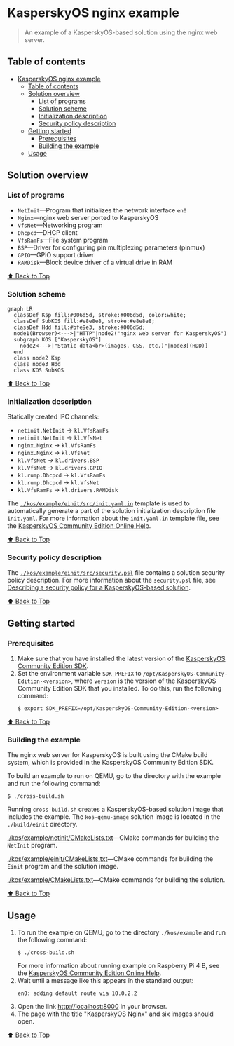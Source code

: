 # KasperskyOS nginx example

> An example of a KasperskyOS-based solution using the nginx web server.

## Table of contents
- [KasperskyOS nginx example](#kasperskyos-nginx-example)
  - [Table of contents](#table-of-contents)
  - [Solution overview](#solution-overview)
    - [List of programs](#list-of-programs)
    - [Solution scheme](#solution-scheme)
    - [Initialization description](#initialization-description)
    - [Security policy description](#security-policy-description)
  - [Getting started](#getting-started)
    - [Prerequisites](#prerequisites)
    - [Building the example](#building-the-example)
  - [Usage](#usage)

## Solution overview

### List of programs

* `NetInit`—Program that initializes the network interface `en0`
* `Nginx`—nginx web server ported to KasperskyOS
* `VfsNet`—Networking program
* `Dhcpcd`—DHCP client
* `VfsRamFs`—File system program
* `BSP`—Driver for configuring pin multiplexing parameters (pinmux)
* `GPIO`—GPIO support driver
* `RAMDisk`—Block device driver of a virtual drive in RAM

[⬆ Back to Top](#Table-of-contents)

### Solution scheme

```mermaid
graph LR
  classDef Ksp fill:#006d5d, stroke:#006d5d, color:white;
  classDef SubKOS fill:#e8e8e8, stroke:#e8e8e8;
  classDef Hdd fill:#bfe9e3, stroke:#006d5d;
  node1(Browser)<--->|"HTTP"|node2("nginx web server for KasperskyOS")
  subgraph KOS ["KasperskyOS"]
    node2<--->|"Static data<br>(images, CSS, etc.)"|node3[(HDD)]
  end
  class node2 Ksp
  class node3 Hdd
  class KOS SubKOS
```

[⬆ Back to Top](#Table-of-contents)

### Initialization description

Statically created IPC channels:

* `netinit.NetInit` → `kl.VfsRamFs`
* `netinit.NetInit` → `kl.VfsNet`
* `nginx.Nginx` → `kl.VfsRamFs`
* `nginx.Nginx` → `kl.VfsNet`
* `kl.VfsNet` → `kl.drivers.BSP`
* `kl.VfsNet` → `kl.drivers.GPIO`
* `kl.rump.Dhcpcd` → `kl.VfsRamFs`
* `kl.rump.Dhcpcd` → `kl.VfsNet`
* `kl.VfsRamFs` → `kl.drivers.RAMDisk`

The [`./kos/example/einit/src/init.yaml.in`](kos/example/einit/src/init.yaml.in) template is used to automatically generate a part of the solution initialization description file `init.yaml`. For more information about the `init.yaml.in` template file, see the [KasperskyOS Community Edition Online Help](https://support.kaspersky.com/help/KCE/1.1/en-US/cmake_yaml_templates.htm).

[⬆ Back to Top](#Table-of-contents)

### Security policy description

The [`./kos/example/einit/src/security.psl`](kos/example/einit/src/security.psl) file contains a solution security policy description. For more information about the `security.psl` file, see [Describing a security policy for a KasperskyOS-based solution](https://support.kaspersky.com/help/KCE/1.1/en-US/ssp_descr.htm).

[⬆ Back to Top](#Table-of-contents)

## Getting started

### Prerequisites

1. Make sure that you have installed the latest version of the [KasperskyOS Community Edition SDK](https://os.kaspersky.com/development/).
1. Set the environment variable `SDK_PREFIX` to `/opt/KasperskyOS-Community-Edition-<version>`, where `version` is the version of the KasperskyOS Community Edition SDK that you installed. To do this, run the following command:
   ```
   $ export SDK_PREFIX=/opt/KasperskyOS-Community-Edition-<version>
   ```

[⬆ Back to Top](#Table-of-contents)

### Building the example

The nginx web server for KasperskyOS is built using the CMake build system, which is provided in the KasperskyOS Community Edition SDK.

To build an example to run on QEMU, go to the directory with the example and run the following command:
```
$ ./cross-build.sh
```
Running `cross-build.sh` creates a KasperskyOS-based solution image that includes the example. The `kos-qemu-image` solution image is located in the `./build/einit` directory.

[./kos/example/netinit/CMakeLists.txt](kos/example/netinit/CMakeLists.txt)—CMake commands for building the `NetInit` program.

[./kos/example/einit/CMakeLists.txt](kos/example/einit/CMakeLists.txt)—CMake commands for building the `Einit` program and the solution image.

[./kos/example/CMakeLists.txt](kos/example/CMakeLists.txt)—CMake commands for building the solution.

[⬆ Back to Top](#Table-of-contents)

## Usage

1. To run the example on QEMU, go to the directory `./kos/example` and run the following command:
   ```
   $ ./cross-build.sh
   ```
   For more information about running example on Raspberry Pi 4 B, see the [KasperskyOS Community Edition Online Help](https://support.kaspersky.com/help/KCE/1.1/en-US/running_sample_programs_rpi.htm).
1. Wait until a message like this appears in the standard output:
    ```
    en0: adding default route via 10.0.2.2
    ```
1. Open the link <http://localhost:8000> in your browser.
1. The page with the title "KasperskyOS Nginx" and six images should open.

[⬆ Back to Top](#Table-of-contents)

